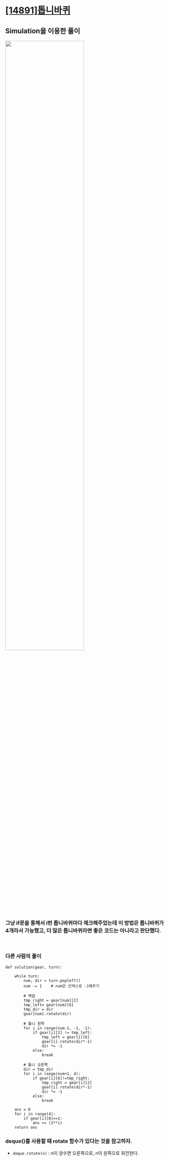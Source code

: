 # [[14891]톱니바퀴](https://www.acmicpc.net/problem/14891)

## Simulation을 이용한 풀이

<image src='https://lh5.googleusercontent.com/-s_5AU_AsMimpUa5ygMSPmuXFlyru9kDiX1WmNGobg_JMmiOELM3LxGV_9tKj9nIGGrfIO_68aeZ9N9O37RxOl2nae5CfODNoomFs-YBXHsmvn7GJw_teHuIxpLt4g-zhQqDsNQ3' width='70%'>

### 그냥 if문을 통해서 i번 톱니바퀴마다 체크해주었는데 이 방법은 톱니바퀴가 4개라서 가능했고, 더 많은 톱니바퀴라면 좋은 코드는 아니라고 판단했다.<br>

<br>

### 다른 사람의 풀이

	def solution(gear, turn):

	    while turn:
	        num, dir = turn.popleft()
	        num -= 1    # num은 인덱스로 -1해주기

	        # 백업
	        tmp_right = gear[num][2]
	        tmp_left= gear[num][6]
	        tmp_dir = dir
	        gear[num].rotate(dir)

	        # 톱니 왼쪽
	        for i in range(num-1, -1, -1):
	            if gear[i][2] != tmp_left:
	                tmp_left = gear[i][6]
	                gear[i].rotate(dir*-1)
	                dir *= -1
	            else:
	                break

	        # 톱니 오른쪽
	        dir = tmp_dir
	        for i in range(num+1, 4):
	            if gear[i][6]!=tmp_right:
	                tmp_right = gear[i][2]
	                gear[i].rotate(dir*-1)
	                dir *= -1
	            else:
	                break

	    ans = 0
	    for i in range(4):
	        if gear[i][0]==1:
	            ans += (2**i)
	    return ans

### deque()를 사용할 때 rotate 함수가 있다는 것을 참고하자.<br>
- `deque.rotate(n)` : n이 양수면 오른쪽으로, n이 왼쪽으로 회전한다.